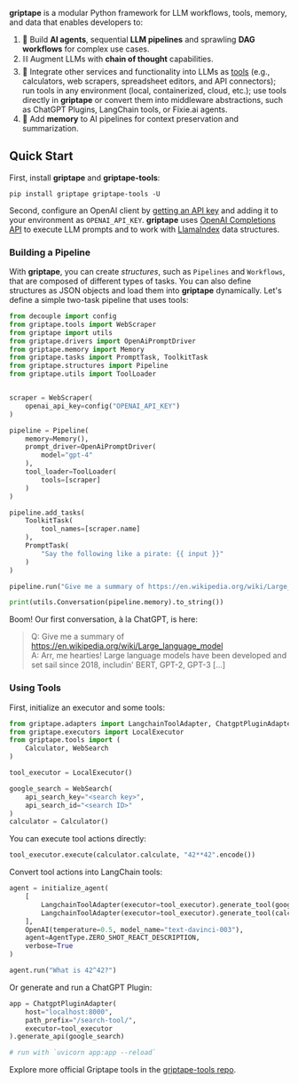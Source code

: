 **griptape** is a modular Python framework for LLM workflows, tools, memory, and data that enables developers to:

1. 🤖 Build **AI agents**, sequential **LLM pipelines** and sprawling **DAG workflows** for complex use cases.
2. ⛓️ Augment LLMs with **chain of thought** capabilities.
3. 🧰️ Integrate other services and functionality into LLMs as [tools](https://github.com/griptape-ai/griptape-tools) (e.g., calculators, web scrapers, spreadsheet editors, and API connectors); run tools in any environment (local, containerized, cloud, etc.); use tools directly in **griptape** or convert them into middleware abstractions, such as ChatGPT Plugins, LangChain tools, or Fixie.ai agents.
4. 💾 Add **memory** to AI pipelines for context preservation and summarization.

## Quick Start

First, install **griptape** and **griptape-tools**:

```
pip install griptape griptape-tools -U
```

Second, configure an OpenAI client by [getting an API key](https://beta.openai.com/account/api-keys) and adding it to your environment as `OPENAI_API_KEY`. **griptape** uses [OpenAI Completions API](https://platform.openai.com/docs/guides/completion) to execute LLM prompts and to work with [LlamaIndex](https://gpt-index.readthedocs.io/en/latest/index.html) data structures.

### Building a Pipeline

With **griptape**, you can create *structures*, such as `Pipelines` and `Workflows`, that are composed of different types of tasks. You can also define structures as JSON objects and load them into **griptape** dynamically. Let's define a simple two-task pipeline that uses tools:

```python
from decouple import config
from griptape.tools import WebScraper
from griptape import utils
from griptape.drivers import OpenAiPromptDriver
from griptape.memory import Memory
from griptape.tasks import PromptTask, ToolkitTask
from griptape.structures import Pipeline
from griptape.utils import ToolLoader


scraper = WebScraper(
    openai_api_key=config("OPENAI_API_KEY")
)

pipeline = Pipeline(
    memory=Memory(),
    prompt_driver=OpenAiPromptDriver(
        model="gpt-4"
    ),
    tool_loader=ToolLoader(
        tools=[scraper]
    )
)

pipeline.add_tasks(
    ToolkitTask(
        tool_names=[scraper.name]
    ),
    PromptTask(
        "Say the following like a pirate: {{ input }}"
    )
)

pipeline.run("Give me a summary of https://en.wikipedia.org/wiki/Large_language_model")

print(utils.Conversation(pipeline.memory).to_string())
```

Boom! Our first conversation, à la ChatGPT, is here:

> Q: Give me a summary of https://en.wikipedia.org/wiki/Large_language_model  
> A: Arr, me hearties! Large language models have been developed and set sail since 2018, includin' BERT, GPT-2, GPT-3 [...]

### Using Tools

First, initialize an executor and some tools:

```python
from griptape.adapters import LangchainToolAdapter, ChatgptPluginAdapter
from griptape.executors import LocalExecutor
from griptape.tools import (
    Calculator, WebSearch
)

tool_executor = LocalExecutor()

google_search = WebSearch(
    api_search_key="<search key>",
    api_search_id="<search ID>"
)
calculator = Calculator()
```

You can execute tool actions directly:

```python
tool_executor.execute(calculator.calculate, "42**42".encode())
```

Convert tool actions into LangChain tools:

```python
agent = initialize_agent(
    [
        LangchainToolAdapter(executor=tool_executor).generate_tool(google_search.search),
        LangchainToolAdapter(executor=tool_executor).generate_tool(calculator.calculate)
    ],
    OpenAI(temperature=0.5, model_name="text-davinci-003"),
    agent=AgentType.ZERO_SHOT_REACT_DESCRIPTION,
    verbose=True
)

agent.run("What is 42^42?")
```

Or generate and run a ChatGPT Plugin:

```python
app = ChatgptPluginAdapter(
    host="localhost:8000",
    path_prefix="/search-tool/",
    executor=tool_executor
).generate_api(google_search)

# run with `uvicorn app:app --reload`
```

Explore more official Griptape tools in the [griptape-tools repo](https://github.com/griptape-ai/griptape-tools).